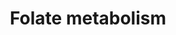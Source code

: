 ---
annotations:
- id: PW:0000140
  parent: regulatory pathway
  type: Pathway Ontology
  value: folate metabolic pathway
authors:
- MaintBot
- Khanspers
- Egonw
- Mkutmon
- Eweitz
citedin: ''
communities: []
description: The folic acid-centred micronutrient biological network. The most relevant
  biochemical processes related to folic acid in the context of metabolism, oxidation
  and inflammation are represented. Also, the compartmental separation (intracellular
  vs. plasma) is presented, identifying the folic acid centred plasma metabolome.
last-edited: 2024-07-20
ndex: null
organisms:
- Bos taurus
redirect_from:
- /index.php/Pathway:WP1075
- /instance/WP1075
- /instance/WP1075_r134297
revision: r134297
schema-jsonld:
- '@context': https://schema.org/
  '@id': https://wikipathways.github.io/pathways/WP1075.html
  '@type': Dataset
  creator:
    '@type': Organization
    name: WikiPathways
  description: The folic acid-centred micronutrient biological network. The most relevant
    biochemical processes related to folic acid in the context of metabolism, oxidation
    and inflammation are represented. Also, the compartmental separation (intracellular
    vs. plasma) is presented, identifying the folic acid centred plasma metabolome.
  keywords:
  - ' S-Adenosylhomocysteine'
  - ' S-Adenosylmethionine'
  - 10-Formyl-THF
  - 5,10-Methenyl-THF
  - 5,10-Methylene-THF
  - 5-Formyl-THF
  - 5-methyl-THF
  - 8-Isoprostaglandin F2a
  - 8-OHdG
  - ABCA1
  - ADP
  - AHCY
  - ALB
  - APOA1
  - APOB
  - ATP
  - CAT
  - CBS
  - CCL2
  - CRP
  - CSF1
  - CTH
  - Chlorine
  - Cholesterol
  - Cob(I)alamin
  - Cob(II)alamin
  - Cystathionine
  - Cysteine
  - DHFR
  - Dihydrofolate
  - F2
  - F2-Isoprostane
  - F7
  - FAD
  - FGAR
  - FLAD1
  - FMN
  - FOLR1
  - FOLR2
  - Folate
  - Folic acid
  - Fructosamine
  - GAR
  - GART
  - GPX 4
  - GPX2
  - GPX3
  - GPX6
  - Glucose
  - Glycine
  - H2O
  - H2O2
  - HBA
  - HBG
  - HDL
  - HDL-C
  - HDL/APOA1
  - HDL/SAA
  - HNO2
  - HOCl
  - Heme
  - Homocysteine
  - ICAM1
  - IFNG
  - IL1B
  - IL2
  - IL4
  - IL6
  - INSR
  - Iron
  - L-Arginine
  - LDL
  - LDLR
  - MAT1A
  - MPO
  - MTHFD1
  - MTHFD2
  - MTHFR
  - MTHFS
  - MTR
  - MTRR
  - Magnesium
  - Manganese
  - Methionine
  - NADP+
  - NADPH
  - NFKB1
  - NFKB2
  - 'NO'
  - NO2
  - Nitrotyrosine
  - O2
  - O3
  - ONOO/ONOOH
  - PGE1
  - PGE2
  - PGF2a
  - PLAT
  - PLG
  - Pyridoxal 5'-phosphate
  - RELA
  - RFK
  - RNS
  - Riboflavin
  - S-nitrosohomocysteine
  - SAA4
  - SCARB1
  - SERPINA3-7
  - SERPINE1
  - SHMT1
  - SHMT2
  - SLC19A1
  - SLC46A1
  - SOD1
  - SOD2
  - SOD3
  - Serine
  - TAG
  - THF
  - TNF
  - TP53
  - Tetrahydrobiopterin
  - Thromboxane A2
  - Thromboxane B2
  - VLDL
  - VLDL-TAG
  - VLDL/APOB
  - Zinc
  - oxLDL
  license: CC0
  name: Folate metabolism
seo: CreativeWork
title: Folate metabolism
wpid: WP1075
---